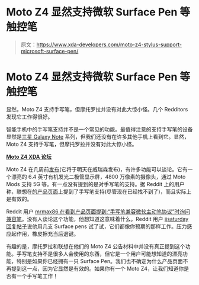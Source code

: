 # Moto Z4 显然支持微软 Surface Pen 等触控笔

> 原文：<https://www.xda-developers.com/moto-z4-stylus-support-microsoft-surface-pen/>

# Moto Z4 显然支持微软 Surface Pen 等触控笔

显然，Moto Z4 支持手写笔，但摩托罗拉并没有对此大惊小怪。几个 Redditors 发现它工作得很好。

智能手机中的手写笔支持并不是一个常见的功能。最值得注意的支持手写笔的设备显然是[三星 Galaxy Note](https://www.xda-developers.com/samsung-galaxy-note-10-pro-quad-cameras-no-headphone-jack/) 系列，但我们还没有在许多其他手机上看到它。显然，Moto Z4 支持手写笔，但摩托罗拉并没有对此大惊小怪。

**[Moto Z4 XDA 论坛](https://forum.xda-developers.com/moto-z4)**

Moto Z4 在几周前[发布](https://www.xda-developers.com/moto-z4-verizon-june-13-launch/)(它将于明天在威瑞森发布)，有许多功能可以谈论。它有一个漂亮的 6.4 英寸有机发光二极管显示屏，4800 万像素的摄像头，通过 Moto Mods 支持 5G 等。有一点没有提到的是对手写笔的支持。据 Reddit 上的用户称，联想在[的产品页面](https://shop-links.co/link/?exclusive=1&publisher_slug=xda&article_name=The+Moto+Z4+apparently+supports+styluses+like+the+Microsoft+Surface+Pen&article_url=https%3A%2F%2Fwww.xda-developers.com%2Fmoto-z4-stylus-support-microsoft-surface-pen%2F&u1=UUxdaUeUpU25038&url=https%3A%2F%2Fwww.motorola.com%2Fus%2Fproducts%2Fmoto-z-gen-4-unlocked)上提到了手写笔支持(尽管现在已经找不到了)，而且实际上是有效的。

Reddit 用户 [mrmax86 在看到产品页面提到:“手写笔兼容微软主动笔协议”时询问兼容笔](https://www.reddit.com/r/Moto_Z/comments/bvolg4/compatible_active_pens/)。没有人谈论这个功能，他想知道这意味着什么。Reddit 用户 [jjsaturday 回复帖子](https://www.reddit.com/r/Moto_Z/comments/bvolg4/compatible_active_pens/eqqcmuo?utm_source=share&utm_medium=web2x)说他用几支 Surface pens 试了试，它们都像你预期的那样工作。压力感应起作用，橡皮擦充当后退键。

有趣的是，摩托罗拉和联想在他们的 Moto Z4 公告材料中并没有真正提到这个功能。手写笔支持不是很多人会使用的东西，但它是一个用户可能想知道的漂亮功能，特别是如果你已经拥有一只 Surface Pen。我们也不确定为什么产品页面不再提到这一点，因为它显然是有效的。如果你有一个 Moto Z4，让我们知道你是否有一个手写笔工作！